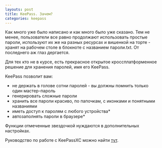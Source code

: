 ```yaml
---
layouts: post
title: KeePass. Зачем?
categories: keepass
---
```

Как много уже было написано и как много было уже сказано. Тем не менее, пользователи все равно продолжают использовать простые пароли, используют их же на разных ресурсах и вишенкой на торте - хранят на рабочем столе в блокноте с названием пароли.txt. 
От последнего аж глаз дергается.

Для тех кто не в курсе, есть прекрасное открытое кроссплатформенное решение для хранения паролей, имя его KeePass.

KeePass позволит вам:
- не держать в голове сотни паролей - вы должны помнить только один мастер-пароль 
- генерировать сложные пароли
- хранить все пароли красиво, по папочкам, с иконками и понятными названиями
- иметь доступ к паролям с любого устройства*
- автозаполнять пароли в браузере*

Функции отмеченные звездочкой нуждаются в дополнительных настройках.

Руководство по работе с KeePassXC можно найти [тут](https://www.youtube.com/watch?v=taREGL0ro18).
